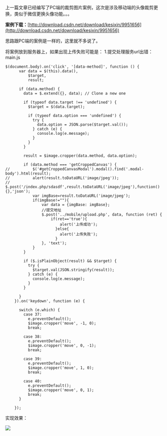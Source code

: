 上一篇文章已经编写了PC端的裁剪图片案例，这次是涉及移动端的头像裁剪更换，类似于微信更换头像功能。。。

**案例下载：**[http://download.csdn.net/download/kesixin/9951656](http://download.csdn.net/download/kesixin/9951656)

思路跟PC端的案例是一样的，这里就不多说了。

将案例放到服务器上，如果出现上传失败可能是：
1.提交处理服务url出错：main.js
```
$(document.body).on('click', '[data-method]', function () {
      var data = $(this).data(),
          $target,
          result;

      if (data.method) {
        data = $.extend({}, data); // Clone a new one

        if (typeof data.target !== 'undefined') {
          $target = $(data.target);

          if (typeof data.option === 'undefined') {
            try {
              data.option = JSON.parse($target.val());
            } catch (e) {
              console.log(e.message);
            }
          }
        }

        result = $image.cropper(data.method, data.option);

        if (data.method === 'getCroppedCanvas') {
//          $('#getCroppedCanvasModal').modal().find('.modal-body').html(result);
//          alert(result.toDataURL('image/jpeg'));
//          $.post('/index.php/sdasdf',result.toDataURL('image/jpeg'),function(){},'json');
            var imgBase=result.toDataURL('image/jpeg');
            if(imgBase!=""){
                var data = {imgBase: imgBase};
                //提交地址
                $.post('../mobile/upload.php', data, function (ret) {
                    if(ret=='true'){
		                alert('上传成功');
		              }else{
		                alert('上传失败');
		              }
                }, 'text');
            }
        }
        
        if ($.isPlainObject(result) && $target) {
          try {
            $target.val(JSON.stringify(result));
          } catch (e) {
            console.log(e.message);
          }
        }

      }
    }).on('keydown', function (e) {

      switch (e.which) {
        case 37:
          e.preventDefault();
          $image.cropper('move', -1, 0);
          break;

        case 38:
          e.preventDefault();
          $image.cropper('move', 0, -1);
          break;

        case 39:
          e.preventDefault();
          $image.cropper('move', 1, 0);
          break;

        case 40:
          e.preventDefault();
          $image.cropper('move', 0, 1);
          break;
      }

    });
```

实现效果：

![](http://upload-images.jianshu.io/upload_images/6673460-5ca3cd861ddadaec.jpg?imageMogr2/auto-orient/strip%7CimageView2/2/w/1240)
